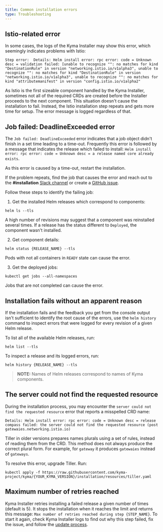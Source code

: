```yaml
---
title: Common installation errors
type: Troubleshooting
---
```


## Istio-related error

In some cases, the logs of the Kyma Installer may show this error, which seemingly indicates problems with Istio:

```
Step error:  Details: Helm install error: rpc error: code = Unknown desc = validation failed: [unable to recognize "": no matches for kind "DestinationRule" in version "networking.istio.io/v1alpha3", unable to recognize "": no matches for kind "DestinationRule" in version "networking.istio.io/v1alpha3", unable to recognize "": no matches for kind "attributemanifest" in version "config.istio.io/v1alpha2"
```

As Istio is the first sizeable component handled by the Kyma Installer, sometimes not all of the required CRDs are created before the Installer proceeds to the next component. This situation doesn't cause the installation to fail.
Instead, the Istio installation step repeats and gets more time for setup. The error message is logged regardless of that.

## Job failed: DeadlineExceeded error

The `Job failed: DeadlineExceeded` error indicates that a job object didn't finish in a set time leading to a time-out. Frequently this error is followed by a message that indicates the release which failed to install: `Helm install error: rpc error: code = Unknown desc = a release named core already exists`.

As this error is caused by a time-out, restart the installation.

If the problem repeats, find the job that causes the error and reach out to the **#installation** [Slack channel](http://slack.kyma-project.io/) or create a [GitHub issue](https://github.com/kyma-project/kyma/issues).

Follow these steps to identify the failing job:

1. Get the installed Helm releases which correspond to components:
  ```
  helm ls --tls
  ```
  A high number of revisions may suggest that a component was reinstalled several times. If a release has the status different to `Deployed`, the component wasn't installed.

2. Get component details:
  ```
  helm status {RELEASE_NAME} --tls
  ```
  Pods with not all containers in `READY` state can cause the error.

3. Get the deployed jobs:
  ```
  kubectl get jobs --all-namespaces
  ```
  Jobs that are not completed can cause the error.

## Installation fails without an apparent reason

If the installation fails and the feedback you get from the console output isn't sufficient to identify the root cause of the errors, use the `helm history` command to inspect errors that were logged for every revision of a given Helm release.

To list all of the available Helm releases, run:
```
helm list --tls
```
To inspect a release and its logged errors, run:
```
helm history {RELEASE_NAME} --tls
```

>**NOTE:** Names of Helm releases correspond to names of Kyma components.

## The server could not find the requested resource

During the installation process, you may encounter the `server could not find the requested resource` error that reports a misspelled CRD name:
```
Details: Helm install error: rpc error: code = Unknown desc = release compass failed: the server could not find the requested resource (post gatewaies.networking.istio.io)
```
Tiller in older versions prepares names plurals using a set of rules, instead of reading them from the CRD. This method does not always produce the correct plural form. For example, for `gateway` it produces `gatewaies` instead of `gateways`.

To resolve this error, upgrade Tiller. Run:
```
kubectl apply -f https://raw.githubusercontent.com/kyma-project/kyma/{YOUR_KYMA_VERSION}/installation/resources/tiller.yaml
```

## Maximum number of retries reached

Kyma Installer retries installing a failed release a given number of times (default is 5). It stops the installation when it reaches the limit and returns this message: `Max number of retries reached during step {STEP_NAME}`. To start it again, check Kyma Installer logs to find out why this step failed, fix the issue, and follow the [update process](#installation-update-kyma).

